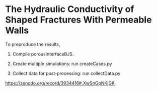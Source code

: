 # The Hydraulic Conductivity of Shaped Fractures With Permeable Walls 
To preproduce the results,

1. Compile porousInterfaceBJS.

2. Create multiple simulations: run createCases.py

3. Collect data for post-processing: run collectData.py


https://zenodo.org/record/3934416#.XwSnGpNKjGK
